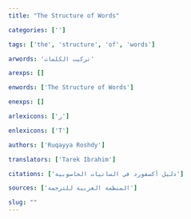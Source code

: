 ```yaml
---
title: "The Structure of Words"

categories: ['']

tags: ['the', 'structure', 'of', 'words']

arwords: 'تركيب الكلمات'

arexps: []

enwords: ['The Structure of Words']

enexps: []

arlexicons: ['ر']

enlexicons: ['T']

authors: ['Ruqayya Roshdy']

translators: ['Tarek Ibrahim']

citations: ['دليل أكسفورد في السانيات الحاسوبية']

sources: ['المنظمة العربية للترجمة']

slug: ""
---
```

